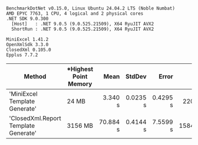 ```

BenchmarkDotNet v0.15.0, Linux Ubuntu 24.04.2 LTS (Noble Numbat)
AMD EPYC 7763, 1 CPU, 4 logical and 2 physical cores
.NET SDK 9.0.300
  [Host]   : .NET 9.0.5 (9.0.525.21509), X64 RyuJIT AVX2
  ShortRun : .NET 9.0.5 (9.0.525.21509), X64 RyuJIT AVX2

MiniExcel 1.41.2
OpenXmlSdk 3.3.0
ClosedXml 0.105.0
Epplus 7.7.2

```
| Method                                       | *Highest  Point Memory |     Mean |   StdDev |    Error |         Gen0 |        Gen1 |      Gen2 | Allocated |
| -------------------------------------------- | ---------------------- | -------: | -------: | -------: | -----------: | ----------: | --------: | --------: |
| &#39;MiniExcel Template Generate&#39;        | 24 MB                  |  3.340 s | 0.0235 s | 0.4295 s |  220166.6667 |   1000.0000 |         - |   3.43 GB |
| &#39;ClosedXml.Report Template Generate&#39; | 3156 MB                | 70.884 s | 0.4144 s | 7.5599 s | 1584833.3333 | 508500.0000 | 6500.0000 |  26.34 GB |
